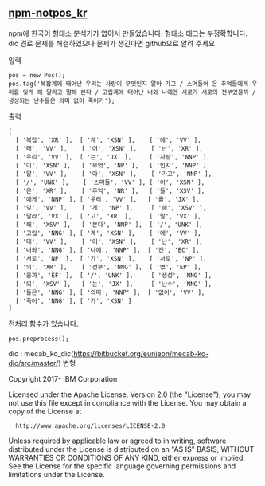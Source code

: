 ## [npm-notpos_kr](https://www.npmjs.com/package/notpos_kr)

npm에 한국어 형태소 분석기가 없어서 만들었습니다.
형태소 태그는 부정확합니다.
dic 경로 문제를 해결하였으나 문제가 생긴다면 github으로 알려 주세요

입력

```
pos = new Pos();
pos.tag('복잡계에 태어난 우리는 사랑이 무엇인지 알아 가고 / 스며들어 온 추억들에게 우리를 잊게 해 달라고 말해 본다 / 고립계에 태어난 너와 나에겐 서로가 서로의 전부였을까 / 생성되는 난수들은 의미 없이 죽어가');
```

출력

```
[
  [ '복잡', 'XR' ],  [ '계', 'XSN' ],    [ '에', 'VV' ],
  [ '태', 'VV' ],    [ '어', 'XSN' ],    [ '난', 'XR' ],
  [ '우리', 'VV' ],  [ '는', 'JX' ],     [ '사랑', 'NNP' ],
  [ '이', 'XSN' ],   [ '무엇', 'NP' ],   [ '인지', 'NNP' ],
  [ '알', 'VV' ],    [ '아', 'XSN' ],    [ '가고', 'NNP' ],
  [ '/', 'UNK' ],    [ '스며들', 'VV' ], [ '어', 'XSN' ],
  [ '온', 'XR' ],    [ '추억', 'NR' ],   [ '들', 'XSV' ],
  [ '에게', 'NNP' ], [ '우리', 'VV' ],   [ '를', 'JX' ],
  [ '잊', 'VV' ],    [ '게', 'NP' ],     [ '해', 'XSV' ],
  [ '달라', 'VX' ],  [ '고', 'XR' ],     [ '말', 'VX' ],
  [ '해', 'XSV' ],   [ '본다', 'NNP' ],  [ '/', 'UNK' ],
  [ '고립', 'NNG' ], [ '계', 'XSN' ],    [ '에', 'VV' ],
  [ '태', 'VV' ],    [ '어', 'XSN' ],    [ '난', 'XR' ],
  [ '너와', 'NNG' ], [ '나에', 'NNP' ],  [ '겐', 'EC' ],
  [ '서로', 'NP' ],  [ '가', 'XSN' ],    [ '서로', 'NP' ],
  [ '의', 'XR' ],    [ '전부', 'NNG' ],  [ '였', 'EP' ],
  [ '을까', 'EF' ],  [ '/', 'UNK' ],     [ '생성', 'NNG' ],
  [ '되', 'XSV' ],   [ '는', 'JX' ],     [ '난수', 'NNG' ],
  [ '들은', 'NNG' ], [ '의미', 'NNP' ],  [ '없이', 'VV' ],
  [ '죽어', 'NNG' ], [ '가', 'XSN' ]
]
```

전처리 함수가 있습니다.

```
pos.preprocess();
```

dic : mecab_ko_dic(https://bitbucket.org/eunjeon/mecab-ko-dic/src/master/) 변형

Copyright 2017- IBM Corporation

Licensed under the Apache License, Version 2.0 (the "License");
you may not use this file except in compliance with the License.
You may obtain a copy of the License at

      http://www.apache.org/licenses/LICENSE-2.0

Unless required by applicable law or agreed to in writing, software
distributed under the License is distributed on an "AS IS" BASIS,
WITHOUT WARRANTIES OR CONDITIONS OF ANY KIND, either express or implied.
See the License for the specific language governing permissions and
limitations under the License.

